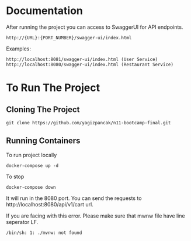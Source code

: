 # Documentation

After running the project you can access to SwaggerUI for API endpoints. 
    
    http://{URL}:{PORT_NUMBER}/swagger-ui/index.html
Examples:

    http://localhost:8081/swagger-ui/index.html (User Service)
    http://localhost:8080/swagger-ui/index.html (Restaurant Service)

# To Run The Project

Cloning The Project
---------------------
    git clone https://github.com/yagizpancak/n11-bootcamp-final.git

Running Containers
---------------------
To run project locally

    docker-compose up -d

To stop

    docker-compose down

It will run in the 8080 port. You can send the requests to http://localhost:8080/api/v1/cart url.

If you are facing with this error. Please make sure that mwnw file have line seperator LF.

    /bin/sh: 1: ./mvnw: not found


